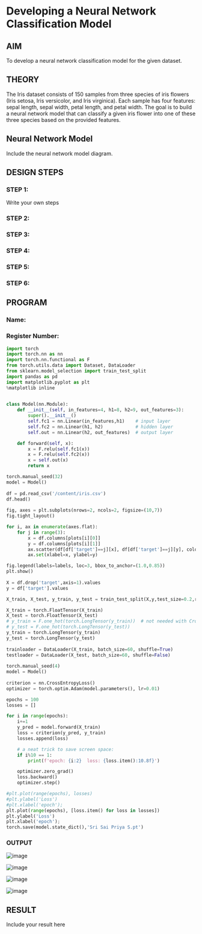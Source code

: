 # Developing a Neural Network Classification Model

## AIM
To develop a neural network classification model for the given dataset.

## THEORY
The Iris dataset consists of 150 samples from three species of iris flowers (Iris setosa, Iris versicolor, and Iris virginica). Each sample has four features: sepal length, sepal width, petal length, and petal width. The goal is to build a neural network model that can classify a given iris flower into one of these three species based on the provided features.

## Neural Network Model
Include the neural network model diagram.

## DESIGN STEPS
### STEP 1: 

Write your own steps

### STEP 2: 



### STEP 3: 



### STEP 4: 



### STEP 5: 



### STEP 6: 





## PROGRAM

### Name:

### Register Number:

```python
import torch
import torch.nn as nn
import torch.nn.functional as F
from torch.utils.data import Dataset, DataLoader
from sklearn.model_selection import train_test_split
import pandas as pd
import matplotlib.pyplot as plt
%matplotlib inline
     

class Model(nn.Module):
    def __init__(self, in_features=4, h1=8, h2=9, out_features=3):
        super().__init__()
        self.fc1 = nn.Linear(in_features,h1)    # input layer
        self.fc2 = nn.Linear(h1, h2)            # hidden layer
        self.out = nn.Linear(h2, out_features)  # output layer

    def forward(self, x):
        x = F.relu(self.fc1(x))
        x = F.relu(self.fc2(x))
        x = self.out(x)
        return x

torch.manual_seed(32)
model = Model()
     
df = pd.read_csv('/content/iris.csv')
df.head()
     
fig, axes = plt.subplots(nrows=2, ncols=2, figsize=(10,7))
fig.tight_layout()

for i, ax in enumerate(axes.flat):
    for j in range(3):
        x = df.columns[plots[i][0]]
        y = df.columns[plots[i][1]]
        ax.scatter(df[df['target']==j][x], df[df['target']==j][y], color=colors[j])
        ax.set(xlabel=x, ylabel=y)

fig.legend(labels=labels, loc=3, bbox_to_anchor=(1.0,0.85))
plt.show()
     
X = df.drop('target',axis=1).values
y = df['target'].values

X_train, X_test, y_train, y_test = train_test_split(X,y,test_size=0.2,random_state=33)

X_train = torch.FloatTensor(X_train)
X_test = torch.FloatTensor(X_test)
# y_train = F.one_hot(torch.LongTensor(y_train))  # not needed with Cross Entropy Loss
# y_test = F.one_hot(torch.LongTensor(y_test))
y_train = torch.LongTensor(y_train)
y_test = torch.LongTensor(y_test)
     
trainloader = DataLoader(X_train, batch_size=60, shuffle=True)
testloader = DataLoader(X_test, batch_size=60, shuffle=False)
     
torch.manual_seed(4)
model = Model()
     
criterion = nn.CrossEntropyLoss()
optimizer = torch.optim.Adam(model.parameters(), lr=0.01)

epochs = 100
losses = []

for i in range(epochs):
    i+=1
    y_pred = model.forward(X_train)
    loss = criterion(y_pred, y_train)
    losses.append(loss)

    # a neat trick to save screen space:
    if i%10 == 1:
        print(f'epoch: {i:2}  loss: {loss.item():10.8f}')

    optimizer.zero_grad()
    loss.backward()
    optimizer.step()

#plt.plot(range(epochs), losses)
#plt.ylabel('Loss')
#plt.xlabel('epoch');
plt.plot(range(epochs), [loss.item() for loss in losses])
plt.ylabel('Loss')
plt.xlabel('epoch');
torch.save(model.state_dict(),'Sri Sai Priya S.pt')
```

### OUTPUT

![image](https://github.com/user-attachments/assets/701227d7-ceb4-4446-afa3-19ddd6790375)

![image](https://github.com/user-attachments/assets/10bf5c2c-7ab8-454d-91cf-8e3fb073384d)

![image](https://github.com/user-attachments/assets/63682127-7bab-422e-a2a5-db589e82ba18)

![image](https://github.com/user-attachments/assets/f82d300d-1772-458b-b6df-1da3d5170a15)

## RESULT
Include your result here
